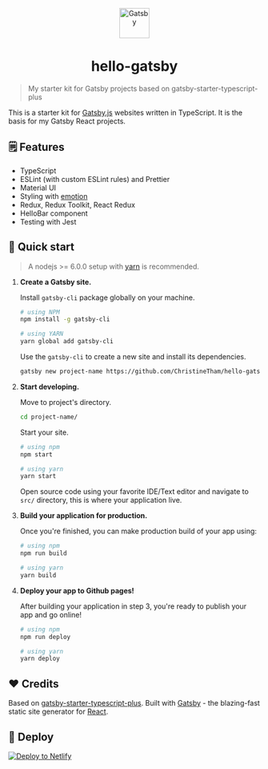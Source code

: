 <p align="center">
  <a href="https://www.gatsbyjs.org">
    <img alt="Gatsby" src="https://www.gatsbyjs.org/monogram.svg" width="60" />
  </a>
</p>
<h1 align="center">
  hello-gatsby
</h1>

> My starter kit for Gatsby projects based on gatsby-starter-typescript-plus

This is a starter kit for [Gatsby.js](https://www.gatsbyjs.org/) websites written in TypeScript.
It is the basis for my Gatsby React projects.

## 🗒️ Features

- TypeScript
- ESLint (with custom ESLint rules) and Prettier
- Material UI
- Styling with [emotion](https://emotion.sh/)
- Redux, Redux Toolkit, React Redux
- HelloBar component
- Testing with Jest

## 🚀 Quick start

> A nodejs >= 6.0.0 setup with [yarn](https://yarnpkg.com/) is recommended.

1.  **Create a Gatsby site.**

    Install `gatsby-cli` package globally on your machine.

    ```bash
    # using NPM
    npm install -g gatsby-cli

    # using YARN
    yarn global add gatsby-cli
    ```

    Use the `gatsby-cli` to create a new site and install its dependencies.

    ```bash
    gatsby new project-name https://github.com/ChristineTham/hello-gatsby.git
    ```

2.  **Start developing.**

    Move to project's directory.

    ```bash
    cd project-name/
    ```

    Start your site.

    ```bash
    # using npm
    npm start

    # using yarn
    yarn start
    ```

    Open source code using your favorite IDE/Text editor and navigate to `src/` directory, this is where your application live.

3.  **Build your application for production.**

    Once you're finished, you can make production build of your app using:

    ```bash
    # using npm
    npm run build

    # using yarn
    yarn build
    ```

4.  **Deploy your app to Github pages!**

    After building your application in step 3, you're ready to publish your app and go online!

    ```bash
    # using npm
    npm run deploy

    # using yarn
    yarn deploy
    ```

## ❤️ Credits

Based on [gatsby-starter-typescript-plus](https://gatsby-starter-typescript-plus.netlify.com).
Built with [Gatsby](https://www.gatsbyjs.org/) -
the blazing-fast static site generator for [React](https://reactjs.org/).

## 💫 Deploy

[![Deploy to Netlify](https://www.netlify.com/img/deploy/button.svg)](https://app.netlify.com/start/deploy?repository=https://github.com/ChristineTham/hello-gatsby.git)
